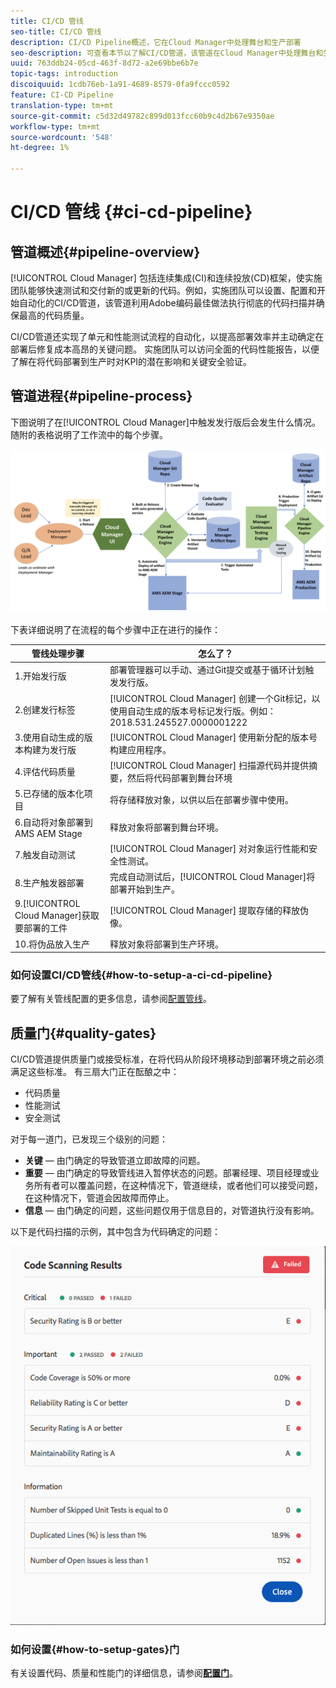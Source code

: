 ```yaml
---
title: CI/CD 管线
seo-title: CI/CD 管线
description: CI/CD Pipeline概述，它在Cloud Manager中处理舞台和生产部署
seo-description: 可查看本节以了解CI/CD管道，该管道在Cloud Manager中处理舞台和生产部署
uuid: 763ddb24-05cd-463f-8d72-a2e69bbe6b7e
topic-tags: introduction
discoiquuid: 1cdb76eb-1a91-4689-8579-0fa9fccc0592
feature: CI-CD Pipeline
translation-type: tm+mt
source-git-commit: c5d32d49782c899d013fcc60b9c4d2b67e9350ae
workflow-type: tm+mt
source-wordcount: '548'
ht-degree: 1%

---
```



# CI/CD 管线 {#ci-cd-pipeline}

## 管道概述{#pipeline-overview}

[!UICONTROL Cloud Manager] 包括连续集成(CI)和连续投放(CD)框架，使实施团队能够快速测试和交付新的或更新的代码。例如，实施团队可以设置、配置和开始自动化的CI/CD管道，该管道利用Adobe编码最佳做法执行彻底的代码扫描并确保最高的代码质量。

CI/CD管道还实现了单元和性能测试流程的自动化，以提高部署效率并主动确定在部署后修复成本高昂的关键问题。 实施团队可以访问全面的代码性能报告，以便了解在将代码部署到生产时对KPI的潜在影响和关键安全验证。

## 管道进程{#pipeline-process}

下图说明了在[!UICONTROL Cloud Manager]中触发发行版后会发生什么情况。 随附的表格说明了工作流中的每个步骤。

![](assets/screen_shot_2018-05-30at82457pm.png)

下表详细说明了在流程的每个步骤中正在进行的操作：

| 管线处理步骤 | 怎么了？ |
|---|---|
| 1.开始发行版 | 部署管理器可以手动、通过Git提交或基于循环计划触发发行版。 |
| 2.创建发行标签 | [!UICONTROL Cloud Manager] 创建一个Git标记，以使用自动生成的版本号标记发行版。例如：2018.531.245527.0000001222 |
| 3.使用自动生成的版本构建为发行版 | [!UICONTROL Cloud Manager] 使用新分配的版本号构建应用程序。 |
| 4.评估代码质量 | [!UICONTROL Cloud Manager] 扫描源代码并提供摘要，然后将代码部署到舞台环境 |
| 5.已存储的版本化项目 | 将存储释放对象，以供以后在部署步骤中使用。 |
| 6.自动将对象部署到AMS AEM Stage | 释放对象将部署到舞台环境。 |
| 7.触发自动测试 | [!UICONTROL Cloud Manager] 对对象运行性能和安全性测试。 |
| 8.生产触发器部署 | 完成自动测试后，[!UICONTROL Cloud Manager]将部署开始到生产。 |
| 9.[!UICONTROL Cloud Manager]获取要部署的工件 | [!UICONTROL Cloud Manager] 提取存储的释放伪像。 |
| 10.将伪品放入生产 | 释放对象将部署到生产环境。 |

### 如何设置CI/CD管线{#how-to-setup-a-ci-cd-pipeline}

要了解有关管线配置的更多信息，请参阅[配置管线](configuring-pipeline.md)。

## 质量门{#quality-gates}

CI/CD管道提供质量门或接受标准，在将代码从阶段环境移动到部署环境之前必须满足这些标准。 有三扇大门正在酝酿之中：

* 代码质量
* 性能测试
* 安全测试

对于每一道门，已发现三个级别的问题：

* **关键**  — 由门确定的导致管道立即故障的问题。
* **重要**  — 由门确定的导致管线进入暂停状态的问题。部署经理、项目经理或业务所有者可以覆盖问题，在这种情况下，管道继续，或者他们可以接受问题，在这种情况下，管道会因故障而停止。
* **信息**  — 由门确定的问题，这些问题仅用于信息目的，对管道执行没有影响。

以下是代码扫描的示例，其中包含为代码确定的问题：

![](assets/quality-gate-failed.png)

### 如何设置{#how-to-setup-gates}门

有关设置代码、质量和性能门的详细信息，请参阅&#x200B;**[配置门](configuring-pipeline.md)**。
